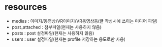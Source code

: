 # resources
- medias : 이미지/동영상/VR이미지/VR동영상등(글 작성시에 쓰이는 미디어 파일)
- post_attached : 첨부파일(현재는 사용하지 않음)
- posts : post 설정파일(현재는 사용하지 않음)
- users : user 설정파일(현재는 profile 저장하는 용도로만 사용)
